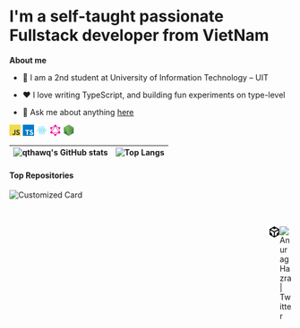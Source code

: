# I'm a self-taught passionate Fullstack developer from VietNam

**About me**

- 💼 I am a 2nd student at University of Information Technology – UIT

- ❤️ I love writing TypeScript, and building fun experiments on type-level

- 💬 Ask me about anything [here](nguyenqthangwork@gmail.com)

<code><img height="20" alt="javascript" src="https://raw.githubusercontent.com/github/explore/80688e429a7d4ef2fca1e82350fe8e3517d3494d/topics/javascript/javascript.png"></code>
<code><img height="20" alt="typescript" src="https://raw.githubusercontent.com/github/explore/80688e429a7d4ef2fca1e82350fe8e3517d3494d/topics/typescript/typescript.png"></code>
<code><img height="20" alt="react" src="https://raw.githubusercontent.com/github/explore/80688e429a7d4ef2fca1e82350fe8e3517d3494d/topics/react/react.png"></code>
<code><img height="20" alt="graphql" src="https://raw.githubusercontent.com/github/explore/5c058a388828bb5fde0bcafd4bc867b5bb3f26f3/topics/graphql/graphql.png"></code>
<code><img height="20" alt="nodejs" src="https://raw.githubusercontent.com/github/explore/80688e429a7d4ef2fca1e82350fe8e3517d3494d/topics/nodejs/nodejs.png"></code>

| ![qthawq's GitHub stats](https://github-readme-stats.vercel.app/api?username=qthawq100dayswithreact&show_icons=true&theme=radical) | ![Top Langs](https://github-readme-stats.vercel.app/api/top-langs/?username=qthawq100dayswithreact&hide_progress=true) |
| --------------------------------------------------------------------------------------------------------------------------------------------------------------------------------------------------------------------------------------------------------------- | -------------------------------------------------------------------------------------------------------------------------------------------------------------------------------------------------------------------- |

#### Top Repositories

![Customized Card](https://quan-ly-quan-an.vercel.app/api/pin?username=qthawq100dayswithreact\&repo=quan-ly-quan-an\&title_color=fff\&icon_color=f9f9f9\&text_color=9f9f9f\&bg_color=151515)

<br />
<br />

<a href="https://twitter.com/anuraghazru">
  <img align="right" alt="Anurag Hazra | Twitter" width="21px" src="https://raw.githubusercontent.com/anuraghazra/anuraghazra/master/assets/twitter.svg" />
</a>
<a href="https://codesandbox.io/u/anuraghazra">
  <img align="right" alt="Anurag Hazra | CodeSandbox" width="20px" src="https://raw.githubusercontent.com/anuraghazra/anuraghazra/master/assets/codesandbox.svg" />
</a>
